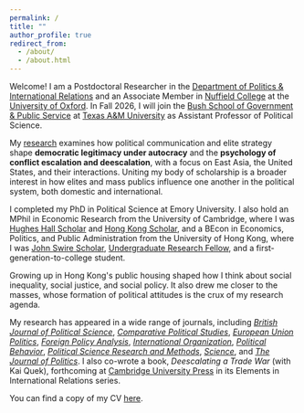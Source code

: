 ```yaml
---
permalink: /
title: ""
author_profile: true
redirect_from: 
  - /about/
  - /about.html
---
```


Welcome! I am a Postdoctoral Researcher in the [Department of Politics & International Relations](https://www.politics.ox.ac.uk) and an Associate Member in [Nuffield College](https://www.nuffield.ox.ac.uk) at the [University of Oxford](https://www.ox.ac.uk). In Fall 2026, I will join the [Bush School of Government & Public Service](https://bush.tamu.edu) at [Texas A&M University](https://www.tamu.edu) as Assistant Professor of Political Science.

My [research](https://eddy-yeung.github.io/research) examines how political communication and elite strategy shape **democratic legitimacy under autocracy** and the **psychology of conflict escalation and deescalation**, with a focus on East Asia, the United States, and their interactions. Uniting my body of scholarship is a broader interest in how elites and mass publics influence one another in the political system, both domestic and international.

I completed my PhD in Political Science at Emory University. I also hold an MPhil in Economic Research from the University of Cambridge, where I was [Hughes Hall Scholar](https://www.hughes.cam.ac.uk) and [Hong Kong Scholar](https://hkses.edb.gov.hk/en/index.html), and a BEcon in Economics, Politics, and Public Administration from the University of Hong Kong, where I was [John Swire Scholar](https://www.swire.com/en/community/scholarships.php), [Undergraduate Research Fellow](https://tl.hku.hk/urfp), and a first-generation-to-college student.

Growing up in Hong Kong's public housing shaped how I think about social inequality, social justice, and social policy. It also drew me closer to the masses, whose formation of political attitudes is the crux of my research agenda.

My research has appeared in a wide range of journals, including [_British Journal of Political Science_](https://www.cambridge.org/core/journals/british-journal-of-political-science), [_Comparative Political Studies_](https://journals.sagepub.com/home/cps), [_European Union Politics_](https://journals.sagepub.com/home/EUP), [_Foreign Policy Analysis_](https://academic.oup.com/fpa), [_International Organization_](https://www.cambridge.org/core/journals/international-organization), [_Political Behavior_](https://link.springer.com/journal/11109), [_Political Science Research and Methods_](https://www.cambridge.org/core/journals/political-science-research-and-methods), [_Science_](https://www.science.org/journal/science), and [_The Journal of Politics_](https://www.journals.uchicago.edu/toc/jop/current). I also co-wrote a book, <em>Deescalating a Trade War</em> (with Kai Quek), forthcoming at [Cambridge University Press](https://www.cambridge.org/core/publications/elements/international-relations) in its Elements in International Relations series.

You can find a copy of my CV [here](https://www.dropbox.com/scl/fi/jmlw6mh64hwsdyro0qv4w/Eddy_Yeung_CV.pdf?rlkey=wossdofaxkxhj65bn6q8jwuix&st=d36thcqp&dl=0).